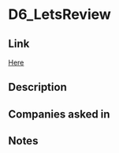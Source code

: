 # D6_LetsReview

## Link

[Here](https://www.hackerrank.com/challenges/30-review-loop)

## Description

## Companies asked in

## Notes